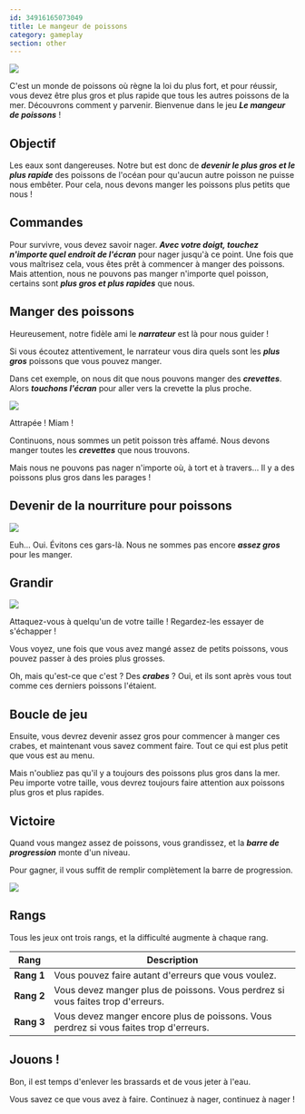 ```yaml
---
id: 34916165073049
title: Le mangeur de poissons
category: gameplay
section: other
---
```

![](https://help.studycat.com/hc/article_attachments/34916165069849)

C'est un monde de poissons où règne la loi du plus fort, et pour réussir, vous devez être plus gros et plus rapide que tous les autres poissons de la mer. Découvrons comment y parvenir. Bienvenue dans le jeu ***Le mangeur de poissons*** !

## Objectif

Les eaux sont dangereuses. Notre but est donc de ***devenir le plus gros et le plus rapide*** des poissons de l'océan pour qu'aucun autre poisson ne puisse nous embêter. Pour cela, nous devons manger les poissons plus petits que nous !

## Commandes

Pour survivre, vous devez savoir nager. ***Avec votre doigt, touchez n'importe quel endroit de l'écran*** pour nager jusqu'à ce point. Une fois que vous maîtrisez cela, vous êtes prêt à commencer à manger des poissons. Mais attention, nous ne pouvons pas manger n'importe quel poisson, certains sont ***plus gros et plus rapides*** que nous.

## Manger des poissons

Heureusement, notre fidèle ami le ***narrateur*** est là pour nous guider !

Si vous écoutez attentivement, le narrateur vous dira quels sont les ***plus gros*** poissons que vous pouvez manger.

Dans cet exemple, on nous dit que nous pouvons manger des ***crevettes***. Alors ***touchons l'écran*** pour aller vers la crevette la plus proche.

![](https://help.studycat.com/hc/article_attachments/34916149686297)

Attrapée ! Miam !

Continuons, nous sommes un petit poisson très affamé. Nous devons manger toutes les ***crevettes*** que nous trouvons.

Mais nous ne pouvons pas nager n'importe où, à tort et à travers... Il y a des poissons plus gros dans les parages !

## Devenir de la nourriture pour poissons

**![](https://help.studycat.com/hc/article_attachments/34918253174937)**

Euh... Oui. Évitons ces gars-là. Nous ne sommes pas encore ***assez gros*** pour les manger.

## Grandir

![](https://help.studycat.com/hc/article_attachments/34918253176345)

Attaquez-vous à quelqu'un de votre taille ! Regardez-les essayer de s'échapper !

Vous voyez, une fois que vous avez mangé assez de petits poissons, vous pouvez passer à des proies plus grosses.

Oh, mais qu'est-ce que c'est ? Des ***crabes*** ? Oui, et ils sont après vous tout comme ces derniers poissons l'étaient.

## Boucle de jeu 

Ensuite, vous devrez devenir assez gros pour commencer à manger ces crabes, et maintenant vous savez comment faire. Tout ce qui est plus petit que vous est au menu.

Mais n'oubliez pas qu'il y a toujours des poissons plus gros dans la mer. Peu importe votre taille, vous devrez toujours faire attention aux poissons plus gros et plus rapides.

## Victoire

Quand vous mangez assez de poissons, vous grandissez, et la ***barre de progression*** monte d'un niveau.

Pour gagner, il vous suffit de remplir complètement la barre de progression.

![](https://help.studycat.com/hc/article_attachments/34918234335641)

## Rangs

Tous les jeux ont trois rangs, et la difficulté augmente à chaque rang.

| Rang | Description |
| --- | --- |
| **Rang&nbsp;1** | Vous pouvez faire autant d'erreurs que vous voulez. |
| **Rang&nbsp;2** | Vous devez manger plus de poissons. Vous perdrez si vous faites trop d'erreurs. |
| **Rang&nbsp;3** | Vous devez manger encore plus de poissons. Vous perdrez si vous faites trop d'erreurs. |

## Jouons !

Bon, il est temps d'enlever les brassards et de vous jeter à l'eau.

Vous savez ce que vous avez à faire. Continuez à nager, continuez à nager !

